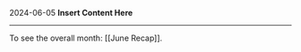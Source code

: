 2024-06-05
__Insert Content Here__
_______________________
To see the overall month: [[June Recap]].